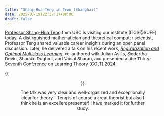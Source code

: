 ```yaml
---
title: "Shang-Hua Teng in Town (Shanghai)"
date: 2025-03-19T22:37:17+08:00
draft: false
---
```


[Professor Shang-Hua Teng](https://viterbi-web.usc.edu/~shanghua/) from USC is visiting our institute (ITCS@SUFE) today. A distinguished mathematician and theoretical computer scientist, Professor Teng shared valuable career insights during an open panel discussion. Later, he delivered a talk on his recent work, [*Regularization and Optimal Multiclass Learning*](https://proceedings.mlr.press/v247/asilis24a.html), co-authored with Julian Asilis, Siddartha Devic, Shaddin Dughmi, and Vatsal Sharan, and presented at the Thirty-Seventh Conference on Learning Theory (COLT) 2024.

{{<figure align="center" src="/maguerite/teng_shanghai25.jpeg" caption="Professor Teng and my advisor met at Tsinghua almost 20 years ago and remain close collaborators and friends since then." width="100%">}}

The talk was very clear and well-organized and exceptionally clear for theory—Teng is of course a great theorist but also I think he is an excellent presenter! I have marked it for further study.



